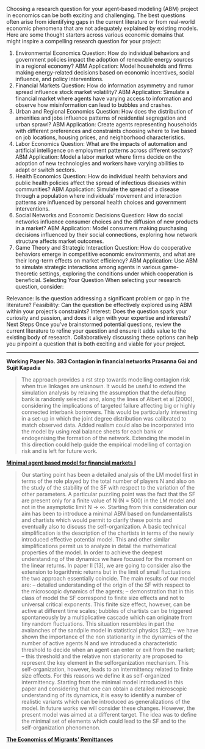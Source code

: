 
Choosing a research question for your agent-based modeling (ABM) project in economics can be both exciting and challenging. The best questions often arise from identifying gaps in the current literature or from real-world economic phenomena that are not adequately explained by existing models. Here are some thought starters across various economic domains that might inspire a compelling research question for your project:

1. Environmental Economics
Question: How do individual behaviors and government policies impact the adoption of renewable energy sources in a regional economy?
ABM Application: Model households and firms making energy-related decisions based on economic incentives, social influence, and policy interventions.
2. Financial Markets
Question: How do information asymmetry and rumor spread influence stock market volatility?
ABM Application: Simulate a financial market where agents have varying access to information and observe how misinformation can lead to bubbles and crashes.
3. Urban and Regional Economics
Question: How does the distribution of amenities and jobs influence patterns of residential segregation and urban sprawl?
ABM Application: Create agents representing households with different preferences and constraints choosing where to live based on job locations, housing prices, and neighborhood characteristics.
4. Labor Economics
Question: What are the impacts of automation and artificial intelligence on employment patterns across different sectors?
ABM Application: Model a labor market where firms decide on the adoption of new technologies and workers have varying abilities to adapt or switch sectors.
5. Health Economics
Question: How do individual health behaviors and public health policies affect the spread of infectious diseases within communities?
ABM Application: Simulate the spread of a disease through a population where individuals’ movement and interaction patterns are influenced by personal health choices and government interventions.
6. Social Networks and Economic Decisions
Question: How do social networks influence consumer choices and the diffusion of new products in a market?
ABM Application: Model consumers making purchasing decisions influenced by their social connections, exploring how network structure affects market outcomes.
7. Game Theory and Strategic Interaction
Question: How do cooperative behaviors emerge in competitive economic environments, and what are their long-term effects on market efficiency?
ABM Application: Use ABM to simulate strategic interactions among agents in various game-theoretic settings, exploring the conditions under which cooperation is beneficial.
Selecting Your Question
When selecting your research question, consider:

Relevance: Is the question addressing a significant problem or gap in the literature?
Feasibility: Can the question be effectively explored using ABM within your project’s constraints?
Interest: Does the question spark your curiosity and passion, and does it align with your expertise and interests?
Next Steps
Once you've brainstormed potential questions, review the current literature to refine your question and ensure it adds value to the existing body of research. Collaboratively discussing these options can help you pinpoint a question that is both exciting and viable for your project.

---
**Working Paper No. 383 Contagion in financial networks Prasanna Gai and Sujit Kapadia**

> The approach provides a rst step towards modelling contagion risk when true linkages are unknown. It would be useful to extend the simulation analysis by relaxing the assumption that the defaulting bank is randomly selected and, along the lines of Albert et al (2000), considering the implications of targeted failure affecting big or highly connected interbank borrowers. This would be particularly interesting in a set-up in which the joint degree distribution was calibrated to match observed data. Added realism could also be incorporated into the model by using real balance sheets for each bank or endogenising the formation of the network. Extending the model in this direction could help guide the empirical modelling of contagion risk and is left for future work.

[**Minimal agent based model for financial markets I**](https://sci-hub.ru/https://doi.org/10.1140/epjb/e2009-00028-4)

> Our starting point has been a detailed analysis of the LM
model first in terms of the role played by the total number
of players N and also on the study of the stability of the
SF with respect to the variation of the other parameters.
A particular puzzling point was the fact that the SF are
present only for a finite value of N (N = 500) in the LM
model and not in the asymptotic limit N → ∞. Starting from this consideration our aim has been to introduce
a minimal ABM based on fundamentalists and chartists
which would permit to clarify these points and eventually also to discuss the self-organization. A basic technical
simplification is the description of the chartists in terms of
the newly introduced effective potential model. This and
other similar simplifications permit us to analyze in detail the mathematical properties of the model. In order
to achieve the deepest understanding of the dynamics we
have focused for the moment on the linear returns. In paper II [13], we are going to consider also the extension to
logarithmic returns but in the limit of small fluctuations
the two approach essentially coincide. The main results of
our model are:
– detailed understanding of the origin of the SF with
respect to the microscopic dynamics of the agents;
– demonstration that in this class of model the SF correspond to finite size effects and not to universal critical
exponents. This finite size effect, however, can be active at different time scales;
bubbles of chartists can be triggered spontaneously
by a multiplicative cascade which can originate from
tiny random fluctuations. This situation resembles in
part the avalanches of the sandpile model in statistical
physics [32];
– we have shown the importance of the non stationarity in the dynamics of the number of active agents N
and we introduced a characteristic threshold to decide
when an agent can enter or exit from the market;
– this threshold and the relative non stationarity are
proposed to represent the key element in the selforganization mechanism. This self-organization, however, leads to an intermittency related to finite size
effects. For this reasons we define it as self-organized
intermittency.
Starting from the minimal model introduced in this paper and considering that one can obtain a detailed microscopic understanding of its dynamics, it is easy to identify
a number of realistic variants which can be introduced
as generalizations of the model. In future works we will
consider these changes. However, the present model was
aimed at a different target. The idea was to define the
minimal set of elements which could lead to the SF and
to the self-organization phenomenon.

[**The Economics of Migrants’ Remittances**](https://ftp.iza.org/dp1531.pdf)
